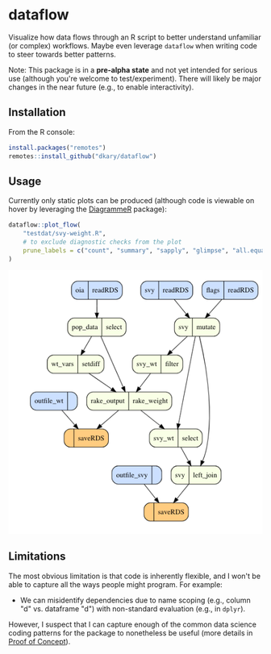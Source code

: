 
# dataflow

Visualize how data flows through an R script to better understand unfamiliar (or complex) workflows. Maybe even leverage `dataflow` when writing code to steer towards better patterns.

Note: This package is in a **pre-alpha state** and not yet intended for serious use (although you're welcome to test/experiment). There will likely be major changes in the near future (e.g., to enable interactivity).

## Installation

From the R console:

```r
install.packages("remotes")
remotes::install_github("dkary/dataflow")
```

## Usage

Currently only static plots can be produced (although code is viewable on hover by leveraging the [DiagrammeR](https://github.com/rich-iannone/DiagrammeR) package):

```r
dataflow::plot_flow(
    "testdat/svy-weight.R",
    # to exclude diagnostic checks from the plot
    prune_labels = c("count", "summary", "sapply", "glimpse", "all.equal")
)
```

![](ref/img/assemble.png)

## Limitations

The most obvious limitation is that code is inherently flexible, and I won't be able to capture all the ways people might program. For example:

- We can misidentify dependencies due to name scoping (e.g., column "d" vs. dataframe "d") with non-standard evaluation (e.g., in `dplyr`).

However, I suspect that I can capture enough of the common data science coding patterns for the package to nonetheless be useful (more details in [Proof of Concept](ref/POC.md)).

